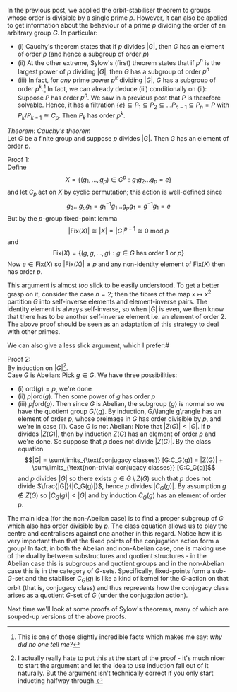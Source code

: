 In the previous post, we applied the orbit-stabiliser theorem to groups whose order is divisible by a single prime $p$. However, it can also be applied to get information about the behaviour of a prime $p$ dividing the order of an arbitrary group $G$. In particular:
 - (i) Cauchy's theorem states that if $p$ divides $|G|$, then $G$ has an element of order $p$ (and hence a subgroup of order $p$)
  - (ii) At the other extreme, Sylow's (first) theorem states that if $p^n$ is the largest power of $p$ dividing $|G|$, then $G$ has a subgroup of order $p^n$
  - (iii) In fact, for *any* prime power $p^k$ dividing $|G|$, $G$ has a subgroup of order $p^k$.[^incredible]
In fact, we can already deduce (iii) conditionally on (ii): Suppose $P$ has order $p^n$. We saw in a previous post that $P$ is therefore solvable. Hence, it has a filtration $\{e\}\subseteq P_1 \subseteq P_2 \subseteq \ldots P_{n-1} \subseteq P_n = P$ with $P_k/P_{k-1} \cong C_p$. Then $P_k$ has order $p^k$. 

*Theorem: Cauchy's theorem*\
Let $G$ be a finite group and suppose $p$ divides $|G|$. Then $G$ has an element of order $p$.

Proof 1:\
Define 
$$X = \{(g_1,\ldots, g_p) \in G^p: g_1g_2\ldots g_p = e\} $$
and let $C_p$ act on $X$ by cyclic permutation; this action is well-defined since
$$g_2\ldots g_pg_1 = g_1^{-1}g_1\ldots g_pg_1 = g^{-1}g_1 = e $$
But by the $p$-group fixed-point lemma
$$|\textrm{Fix}(X)| \cong |X| = |G|^{p-1} \cong 0 \textrm{ mod } p$$
and
$$\textrm{Fix}(X) = \{(g,g,\ldots,g): g\in G \text{ has order } 1 \text{ or } p\} $$
Now $e\in \textrm{Fix}(X)$ so $|\textrm{Fix}(X)| \geq p$ and any non-identity element of $\textrm{Fix}(X)$ then has order $p$.

This argument is almost *too* slick to be easily understood. To get a better grasp on it, consider the case $n=2$; then the fibres of the map $x\mapsto x^2$ partition $G$ into self-inverse elements and element-inverse pairs. The identity element is always self-inverse, so when $|G|$ is even, we then know that there has to be another self-inverse element i.e. an element of order $2$. The above proof should be seen as an adaptation of this strategy to deal with other primes.

We can also give a less slick argument, which I prefer:#

Proof 2:\
By induction on $|G|$[^hate]. \
Case $G$ is Abelian: Pick $g\in G$. We have three possibilities:
 - (i) $\textrm{ord}(g) = p$, we're done
 - (ii) $p|\textrm{ord}(g)$. Then some power of $g$ has order $p$
 - (iii) $p\not |\textrm{ord}(g)$. Then since $G$ is Abelian, the subgroup $\langle g\rangle$ is normal so we have the quotient group $G/\langle g\rangle$. By induction, G/\langle g\rangle has an element of order $p$, whose preimage in $G$ has order divisible by $p$, and we're in case (ii).
Case $G$ is not Abelian: Note that $|Z(G)| < |G|$. If $p$ divides $|Z(G)|$, then by induction $Z(G)$ has an element of order $p$ and we're done. So suppose that $p$ does not divide $|Z(G)|$. By the class equation
$$|G| =  \sum\limits_{\text{conjugacy classes}} [G:C_G(g)] = |Z(G)| + \sum\limits_{\text{non-trivial conjugacy classes}} [G:C_G(g)]$$
and $p$ divides $|G|$ so there exists $g\in G\setminus Z(G)$ such that $p$ does not divide $\frac{|G|}{|C_G(g)|}$, hence $p$ divides $|C_G(g)|$. By assumption $g\not \in Z(G)$ so $|C_G(g)| < |G|$ and by induction $C_G(g)$ has an element of order $p$.

The main idea (for the non-Abelian case) is to find a proper subgroup of $G$ which also has order divisible by $p$. The class equation allows us to play the centre and centralisers against one another in this regard. Notice how it is very important then that the fixed points of the conjugation action form a group! In fact, in both the Abelian and non-Abelian case, one is making use of the duality between substructures and quotient structures - in the Abelian case this is subgroups and quotient groups and in the non-Abelian case this is in the category of $G$-sets. Specifically, fixed-points form a sub-$G$-set and the stabiliser $C_G(g)$ is like a kind of kernel for the $G$-action on that orbit (that is, conjugacy class) and thus represents how the conjugacy class arises as a quotient $G$-set of $G$ (under the conjugation action).

Next time we'll look at some proofs of Sylow's theorems, many of which are souped-up versions of the above proofs.


[^incredible]: This is one of those slightly incredible facts which makes me say: *why did no one tell me?*

[^hate]: I actually really hate to put this at the start of the proof - it's much nicer to start the argument and let the idea to use induction fall out of it naturally. But the argument isn't technically correct if you only start inducting halfway through.